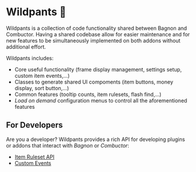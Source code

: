 # Wildpants :jeans:
Wildpants is a collection of code functionality shared between Bagnon and Combuctor. Having a shared codebase allow for easier maintenance and for new features to be simultaneously implemented on both addons without additional effort.

Wildpants includes:
* Core useful functionality (frame display management, settings setup, custom item events,...)
* Classes to generate shared UI compoments (item buttons, money display, sort button,...)
* Common features (tooltip counts, item rulesets, flash find,...)
* _Load on demand_ configuration menus to control all the aforementioned features

## For Developers
Are you a developer? Wildpants provides a rich API for developing plugins or addons that interact with _Bagnon_ or _Combuctor_:
* [Item Ruleset API](https://github.com/tullamods/Wildpants/wiki/Ruleset-API)
* [Custom Events](https://github.com/tullamods/Wildpants/wiki/Custom-Events)
